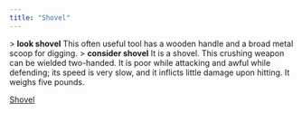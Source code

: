 ```yaml
---
title: "Shovel"
---
```


\> **look shovel**
This often useful tool has a wooden handle and a broad metal scoop for
digging.
\> **consider shovel**
It is a shovel.
This crushing weapon can be wielded two-handed.
It is poor while attacking and awful while defending; its speed is very
slow, and it inflicts little damage upon hitting.
It weighs five pounds.

[Shovel](Category:_Smiting_weapons "wikilink")